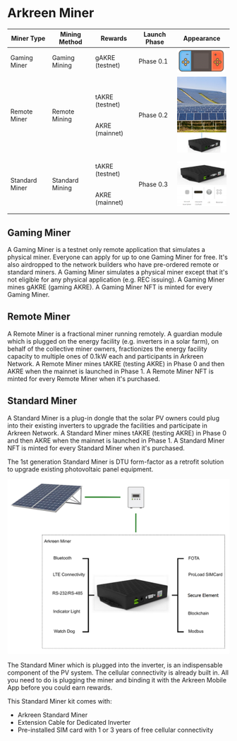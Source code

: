 # Arkreen Miner



| Miner Type     | Mining Method   | Rewards                                         | Launch Phase | Appearance                                     |
| -------------- | --------------- | ----------------------------------------------- | ------------ | ---------------------------------------------- |
| Gaming Miner   | Gaming Mining   | gAKRE (testnet)                                 | Phase 0.1    | ![](<../../.gitbook/assets/image (3).png>)     |
| Remote Miner   | Remote Mining   | <p>tAKRE (testnet)</p><p><br>AKRE (mainnet)</p> | Phase 0.2    | ![](<../../.gitbook/assets/image (2) (1).png>) |
| Standard Miner | Standard Mining | <p>tAKRE (testnet)</p><p><br>AKRE (mainnet)</p> | Phase 0.3    | ![](<../../.gitbook/assets/image (1) (1).png>) |

## **Gaming Miner**

A Gaming Miner is a testnet only remote application that simulates a physical miner. Everyone can apply for up to one Gaming Miner for free. It's also airdropped to the network builders who have pre-ordered remote or standard miners. A Gaming Miner simulates a physical miner except that it's not eligible for any physical application (e.g. REC issuing). A Gaming Miner mines gAKRE (gaming AKRE). A Gaming Miner NFT is minted for every Gaming Miner.

## **Remote Miner**

A Remote Miner is a fractional miner running remotely. A guardian module which is plugged on the energy facility (e.g. inverters in a solar farm), on behalf of the collective miner owners, fractionizes the energy facility capacity to multiple ones of 0.1kW each and participants in Arkreen Network. A Remote Miner mines tAKRE (testing AKRE) in Phase 0 and then AKRE when the mainnet is launched in Phase 1. A Remote Miner NFT is minted for every Remote Miner when it's purchased.

## **Standard Miner**&#x20;

A Standard Miner is a plug-in dongle that the solar PV owners could plug into their existing inverters to upgrade the facilities and participate in Arkreen Network. A Standard Miner mines tAKRE (testing AKRE) in Phase 0 and then AKRE when the mainnet is launched in Phase 1. A Standard Miner NFT is minted for every Standard Miner when it's purchased.

The 1st generation Standard Miner is DTU form-factor as a retrofit solution to upgrade existing photovoltaic panel equipment.

<img src="../../.gitbook/assets/image (2).png" alt="" data-size="original">

The Standard Miner which is plugged into the inverter, is an indispensable component of the PV system. The cellular connectivity is already built in. All you need to do is plugging the miner and binding it with the Arkreen Mobile App before you could earn rewards.

This Standard Miner kit comes with:

* Arkreen Standard Miner
* Extension Cable for Dedicated Inverter
* Pre-installed SIM card with 1 or 3 years of free cellular connectivity
